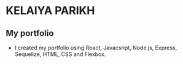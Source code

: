 # KELAIYA PARIKH

## My portfolio

* I created my portfolio using React, Javacsript, Node.js, Express, Sequelize, HTML, CSS and Flexbox.